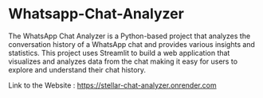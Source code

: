 # Whatsapp-Chat-Analyzer

The WhatsApp Chat Analyzer is a Python-based project that analyzes the conversation history of a WhatsApp chat and provides various insights and statistics. This project uses Streamlit to build a web application that visualizes and analyzes data from the chat making it easy for users to explore and understand their chat history.

Link to the Website : https://stellar-chat-analyzer.onrender.com
